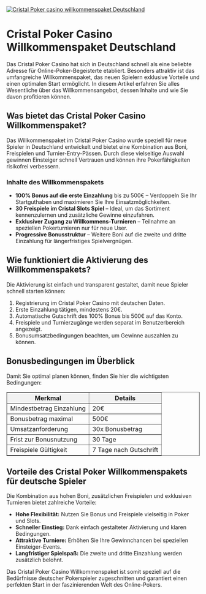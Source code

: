 [![Cristal Poker casino willkommenspaket Deutschland](https://123-caf.pages.dev/gitsignup.png)](https://vrmoo.ru/Bt82HjjY)

<h1>Cristal Poker Casino Willkommenspaket Deutschland</h1>  <p>Das Cristal Poker Casino hat sich in Deutschland schnell als eine beliebte Adresse für Online-Poker-Begeisterte etabliert. Besonders attraktiv ist das umfangreiche Willkommenspaket, das neuen Spielern exklusive Vorteile und einen optimalen Start ermöglicht. In diesem Artikel erfahren Sie alles Wesentliche über das Willkommensangebot, dessen Inhalte und wie Sie davon profitieren können.</p>  <h2>Was bietet das Cristal Poker Casino Willkommenspaket?</h2>  <p>Das Willkommenspaket im Cristal Poker Casino wurde speziell für neue Spieler in Deutschland entwickelt und bietet eine Kombination aus Boni, Freispielen und Turnier-Entry-Pässen. Durch diese vielseitige Auswahl gewinnen Einsteiger schnell Vertrauen und können ihre Pokerfähigkeiten risikofrei verbessern.</p>  <h3>Inhalte des Willkommenspakets</h3>  <ul>   <li><strong>100% Bonus auf die erste Einzahlung</strong> bis zu 500€ – Verdoppeln Sie Ihr Startguthaben und maximieren Sie Ihre Einsatzmöglichkeiten.</li>   <li><strong>30 Freispiele im Cristal Slots Spiel</strong> – Ideal, um das Sortiment kennenzulernen und zusätzliche Gewinne einzufahren.</li>   <li><strong>Exklusiver Zugang zu Willkommens-Turnieren</strong> – Teilnahme an speziellen Pokerturnieren nur für neue User.</li>   <li><strong>Progressive Bonusstruktur</strong> – Weitere Boni auf die zweite und dritte Einzahlung für längerfristiges Spielvergnügen.</li> </ul>  <h2>Wie funktioniert die Aktivierung des Willkommenspakets?</h2>  <p>Die Aktivierung ist einfach und transparent gestaltet, damit neue Spieler schnell starten können:</p>  <ol>   <li>Registrierung im Cristal Poker Casino mit deutschen Daten.</li>   <li>Erste Einzahlung tätigen, mindestens 20€.</li>   <li>Automatische Gutschrift des 100% Bonus bis 500€ auf das Konto.</li>   <li>Freispiele und Turnierzugänge werden separat im Benutzerbereich angezeigt.</li>   <li>Bonusumsatzbedingungen beachten, um Gewinne auszahlen zu können.</li> </ol>  <h2>Bonusbedingungen im Überblick</h2>  <p>Damit Sie optimal planen können, finden Sie hier die wichtigsten Bedingungen:</p>  <table border="1" cellpadding="5" cellspacing="0" style="border-collapse: collapse; width: 100%; max-width: 600px;">   <thead>     <tr style="background-color: #f2f2f2;">       <th>Merkmal</th>       <th>Details</th>     </tr>   </thead>   <tbody>     <tr>       <td>Mindestbetrag Einzahlung</td>       <td>20€</td>     </tr>     <tr>       <td>Bonusbetrag maximal</td>       <td>500€</td>     </tr>     <tr>       <td>Umsatzanforderung</td>       <td>30x Bonusbetrag</td>     </tr>     <tr>       <td>Frist zur Bonusnutzung</td>       <td>30 Tage</td>     </tr>     <tr>       <td>Freispiele Gültigkeit</td>       <td>7 Tage nach Gutschrift</td>     </tr>   </tbody> </table>  <h2>Vorteile des Cristal Poker Willkommenspakets für deutsche Spieler</h2>  <p>Die Kombination aus hohen Boni, zusätzlichen Freispielen und exklusiven Turnieren bietet zahlreiche Vorteile:</p>  <ul>   <li><strong>Hohe Flexibilität:</strong> Nutzen Sie Bonus und Freispiele vielseitig in Poker und Slots.</li>   <li><strong>Schneller Einstieg:</strong> Dank einfach gestalteter Aktivierung und klaren Bedingungen.</li>   <li><strong>Attraktive Turniere:</strong> Erhöhen Sie Ihre Gewinnchancen bei speziellen Einsteiger-Events.</li>   <li><strong>Langfristiger Spielspaß:</strong> Die zweite und dritte Einzahlung werden zusätzlich belohnt.</li> </ul>  <p>Das Cristal Poker Casino Willkommenspaket ist somit speziell auf die Bedürfnisse deutscher Pokerspieler zugeschnitten und garantiert einen perfekten Start in der faszinierenden Welt des Online-Pokers.</p>